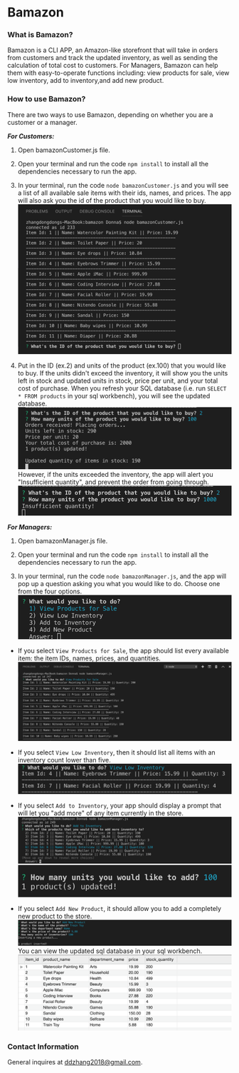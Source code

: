 # Bamazon
### What is Bamazon?
Bamazon is a CLI APP, an Amazon-like storefront that will take in orders from customers and track the updated inventory, as well as sending the calculation of total cost to customers. For Managers, Bamazon can help them with easy-to-operate functions including: view products for sale, view low inventory, add to inventory,and add new product. 

### How to use Bamazon?
There are two ways to use Bamazon, depending on whether you are a customer or a manager. 

**_For Customers:_**
1. Open bamazonCustomer.js file. 

2. Open your terminal and run the code `npm install` to install all the dependencies necessary to run the app. 

3. In your terminal, run the code `node bamazonCustomer.js` and you will see a list of all available sale items with their ids, names, and prices. The app will also ask you the id of the product that you would like to buy. 
![Image](assets/C1.png)

4. Put in the ID (ex.2) and units of the product (ex.100) that you would like to buy. If the units didn't exceed the inventory, it will show you the units left in stock and updated units in stock, price per unit, and your total cost of purchase. When you refresh your SQL database (i.e. run `SELECT * FROM products` in your sql workbench), you will see the updated database. 
![Image](assets/C2.png)
However, if the units exceeded the inventory, the app will alert you "Insufficient quantity", and prevent the order from going through.
![Image](assets/C3.png)


**_For Managers:_**
1. Open bamazonManager.js file.

2. Open your terminal and run the code `npm install` to install all the dependencies necessary to run the app. 

3. In your terminal, run the code `node bamazonManager.js`, and the app will pop up a question asking you what you would like to do. Choose one from the four options. 
![Image](assets/M1.png)

- If you select `View Products for Sale`, the app should list every available item: the item IDs, names, prices, and quantities.
![Image](assets/M2.png)

- If you select `View Low Inventory`, then it should list all items with an inventory count lower than five.
![Image](assets/M3.png)

- If you select `Add to Inventory`, your app should display a prompt that will let you "add more" of any item currently in the store.
![Image](assets/M4.1.png)
![Image](assets/M4.2.png)

- If you select `Add New Product`, it should allow you to add a completely new product to the store.
![Image](assets/M5.1.png)
You can view the updated sql database in your sql workbench. 
![Image](assets/M5.2.png)

### Contact Information 
General inquires at ddzhang2018@gmail.com.
